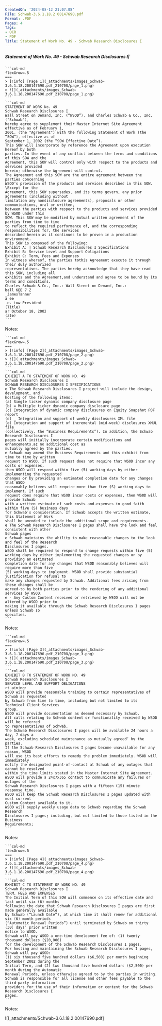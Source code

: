 ```yaml
---
CreatedOn: '2024-08-12 21:07:08'
File: Schwab-3.6.1.18.2 00147690.pdf
Format: .PDF
Pages: 4
Tags:
- OCR
- PDF
Title: Statement of Work No. 49 - Schwab Research Disclosures I
---
```


##### Statement of Work No. 49 - Schwab Research Disclosures I]

  
````col
```col-md
flexGrow=.5
===
> [!info] [Page 1](_attachments/images_Schwab-3.6.1.18.200147690.pdf_210708/page_1.png)
> ![](_attachments/images_Schwab-3.6.1.18.200147690.pdf_210708/page_1.png)
```  
```col-md
STATEMENT OF WORK No. 49
Schwab Research Disclosures I  
Wall Street on Demand, Inc. (“WSOD”), and Charles Schwab & Co., Inc. ("Schwab"),
hereby agree to supplement their Master Internet Site Agreement effective as of February 1,
2001, (the "Agreement") with the following Statement of Work (the “SOW”), effective as of
September 1, 2002 (the “SOW Effective Date”).  
This SOW will incorporate by reference the Agreement upon execution hereof by both
parties. In the event of any conflict between the terms and conditions of this SOW and the
Agreement, this SOW will control only with respect to the products and services provided
herein; otherwise the Agreement will control.  
The Agreement and this SOW are the entire agreement between the parties concerning
WSOD’s provision of the products and services described in this SOW.  
\Except for the
Agreement, this SOW supersedes, and its terms govern, any prior agreements (including without
limitation any nondisclosure agreements), proposals or other communications, oral or written,
between the parties with respect to the products and services provided by WSOD under this
SOW. This SOW may be modified by mutual written agreement of the parties from time to time
to reflect the required performance of, and the corresponding responsibilities for, the services
described herein as it continues to be proven in a production environment.  
This SOW is composed of the following:  
Exhibit A: | Schwab Research Disclosures I Specifications
Exhibit B: Service Level and Support Obligations
Exhibit C: Term, Fees and Expenses  
In witness whereof, the parties tothis Agreement execute it through their duly authorized
representatives. The parties hereby acknowledge that they have read this SOW, including all
exhibits and the Agreement,and understand and agree to be bound by its terms and conditions.  
Charles Schwab &.Co., Inc.: Wall Street on Demand, Inc.:  
ball KEE 7 Z  
_JamesTanner  
a ee
-e. tow President
(Title)
ar October 18, 2002  
(ate)  
```
````
Notes:    
````col
```col-md
flexGrow=.5
===
> [!info] [Page 2](_attachments/images_Schwab-3.6.1.18.200147690.pdf_210708/page_2.png)
> ![](_attachments/images_Schwab-3.6.1.18.200147690.pdf_210708/page_2.png)
```  
```col-md
EXHIBIT A TO STATEMENT OF WORK NO. 49
Schwab Research Disclosures I  
SCHWAB RESEARCH DISCLOSURES I SPECIFICATIONS  
e The Schwab Research Disclosures I project will include the design, development, and
hosting of the following items:  
(a) Single ticker dynamic company disclosure page  
(b) = Multiple ticker dynamic company disclosure page  
(c) Integration of dynamic company disclosures on Equity Snapshot PDF report
(d) _ Integration and support of weekly disclosures XML file  
(e) Integration and support of incremental (mid-week) disclosures XMUL file  
(collectively, the “Business Requirements”). In addition, the Schwab Research Disclosures I
pages will initially incorporate certain modifications and enhancements.a¢ no additional cost as
mutually agreed by the parties.  
e Schwab may amend the Business Requirements and this exhibit from time to time by written
request to WSOD. If such request does not require that WSOD incur any costs or expenses,
then WSOD will respond within five (5) working days by either implementing the requested
changes or by providing an estimated completion date for any changes that WSOD
reasonably believes will require more than five (S) working days to implement. If such
request does require that WSOD incur costs or expenses, then WSOD will provide Schwab
with a written estimate of such costs and.expenses in good faith within five (5) business days
for Schwab’s consideration. If Schwab accepts the written estimate, this Statement of Work
shall be amended to include the additional scope and requirements.  
e The Schwab Research Disclosures I pages shall have the look and feel consistent with other
Schwab pages  
e Schwab maintains the ability to make reasonable changes to the look and feel of the Research
Disclosures I pages.  
WSOD shall be required to respond to change requests within five (5)
working days by either implementing the requested changes or by providing an estimated
completion date for any changes that WSOD reasonably believes will require more than five
(5) working-days to implement. WSOD shall provide substantial justification for refusal to
make any changes requested by Schwab. Additional fees arising from these changes shall be
agreed-to by both parties prior to the rendering of any additional services by WSOD.  
e - Any Custom Content received or retrieved by WSOD will not be altered by WSOD prior to
making it available through the Schwab Research Disclosures I pages unless Schwab so
specifies.  
```
````
Notes:    
````col
```col-md
flexGrow=.5
===
> [!info] [Page 3](_attachments/images_Schwab-3.6.1.18.200147690.pdf_210708/page_3.png)
> ![](_attachments/images_Schwab-3.6.1.18.200147690.pdf_210708/page_3.png)
```  
```col-md
EXHIBIT B TO STATEMENT OF WORK NO. 49
Schwab Research Disclosures I  
SERVICE LEVEL AND SUPPORT OBLIGATIONS  
rt aining:  
WSOD will provide reasonable training to certain representatives of Schwab as requested
by Schwab from time to time, including but not limited to its Technical Client Services  
group.
WSOD will provide documentation as deemed necessary by Schwab.  
All calls relating to Schwab content or functionality received by WSOD will be referred
to representatives of Schwab.  
The Schwab Research Disclosures I pages will be available 24 hours a day, 7 days a
week, excluding scheduled maintenance as mutually agreed’ by the parties.  
If the Schwab Research Disclosures I pages become unavailable for any reason, WSOD
will use its best efforts to remedy the problem immediately. WSOD will immediately
notify the designated point-of-contact at Schwab of any outages that cannot be resolved
within the time limits stated in the Master Internet Site Agreement.  
WSOD will provide a 24x7x365 contact to communicate any failures or outages of the
Schwab Research Disclosures I pages with a fifteen (15) minute response time.  
WSOD will keep the Schwab Research Disclosures I pages updated with most current
Custom Content available to it.  
WSOD will supply weekly usage data to Schwab regarding the Schwab Research
Disclosures I pages; including, but not limited to those listed in the Business
Requirements;  
```
````
Notes:    
````col
```col-md
flexGrow=.5
===
> [!info] [Page 4](_attachments/images_Schwab-3.6.1.18.200147690.pdf_210708/page_4.png)
> ![](_attachments/images_Schwab-3.6.1.18.200147690.pdf_210708/page_4.png)
```  
```col-md
EXHIBIT C TO STATEMENT OF WORK NO. 49
Schwab Research Disclosures I  
TERM, FEES AND EXPENSES  
The Initial Term of this SOW will commence on its effective date and last until six (6) months
following the date that Schwab Research Disclosures I pages are first made generally available
by Schwab (“Launch Date”), at which time it shall renew for additional six (6) month periods
(“Automatic Renewal Periods”) until terminated by Schwab on thirty (30) days’ prior written
notice to WSOD.  
Schwab will pay WSOD a one-time development fee of: (1) twenty thousand dollazs ($20,000)
for the development of the Schwab Research Disclosures I pages.  
For hosting and maintaining the Schwab Research Disclosures I pages, Schwab will pay WSOD:
(1) six thousand five hundred dollars ($6,500) per month beginning September 2002 during the
Initial Term, and (2) two thousand five hundred dollars ($2,500) per month during the Automatic
Renewal Periods, unless otherwise agreed to by the parties in writing.  
Schwab is responsible for all license and other fees payable to the third-party information
providers for the use of their information or content for the Schwab Research Disclosures I  
pages.  
```
````
Notes:  


![[_attachments/Schwab-3.6.1.18.2 00147690.pdf]